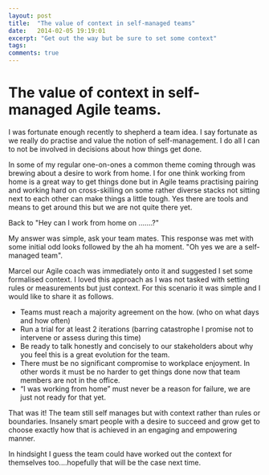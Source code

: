 ```yaml
---
layout: post
title:  "The value of context in self-managed teams"
date:   2014-02-05 19:19:01
excerpt: "Get out the way but be sure to set some context"
tags:
comments: true
---
```


# The value of context in self-managed Agile teams.

I was fortunate enough recently to shepherd a team idea. I say fortunate as we really do practise and value the notion of self-management. I do all I can to not be involved in decisions about how things get done.

In some of my regular one-on-ones a common theme coming through was brewing about a desire to work from home. I for one think working from home is a great way to get things done but in Agile teams practising pairing and working hard on cross-skilling on some rather diverse stacks not sitting next to each other can make things a little tough. Yes there are tools and means to get around this but we are not quite there yet.

Back to "Hey can I work from home on .......?"

My answer was simple, ask your team mates. This response was met with some initial odd looks followed by the ah ha moment. "Oh yes we are a self-managed team".

Marcel our Agile coach was immediately onto it and suggested I set some formalised context. I loved this approach as I was not tasked with setting rules or measurements but just context. For this scenario it was simple and I would like to share it as follows.

* Teams must reach a majority agreement on the how. (who on what days and how often)
* Run a trial for at least 2 iterations (barring catastrophe I promise not to intervene or assess during this time)
* Be ready to talk honestly and concisely to our stakeholders about why you feel this is a great evolution for the team.
* There must be no significant compromise to workplace enjoyment. In other words it must be no harder to get things done now that team members are not in the office.
* “I was working from home” must never be a reason for failure, we are just not ready for that yet.

That was it! The team still self manages but with context rather than rules or boundaries. Insanely smart people with a desire to succeed and grow get to choose exactly how that is achieved in an engaging and empowering manner.

In hindsight I guess the team could have worked out the context for themselves too....hopefully that will be the case next time.